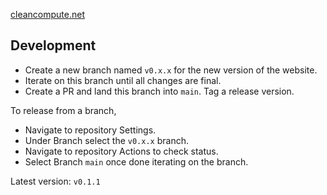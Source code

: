 [cleancompute.net](https://cleancompute.net)

## Development

* Create a new branch named `v0.x.x` for the new version of the website.
* Iterate on this branch until all changes are final.
* Create a PR and land this branch into `main`. Tag a release version.

To release from a branch,

* Navigate to repository Settings.
* Under Branch select the `v0.x.x` branch.
* Navigate to repository Actions to check status.
* Select Branch `main` once done iterating on the branch.

Latest version: `v0.1.1`
